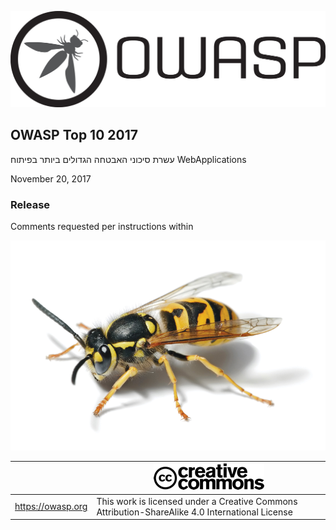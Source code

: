 ![OWASP LOGO](images/OWASP_logo.png)

## OWASP Top 10 2017

עשרת סיכוני האבטחה הגדולים ביותר בפיתוח WebApplications

November 20, 2017

### Release

Comments requested per instructions within

![WASP Logo URL TBA](images/front-wasp.png)

|  | ![Creative Commons License Logo](images/front-cc.png) |
| -- | -- |
| https://owasp.org | This work is licensed under a Creative Commons Attribution-ShareAlike 4.0 International License |





